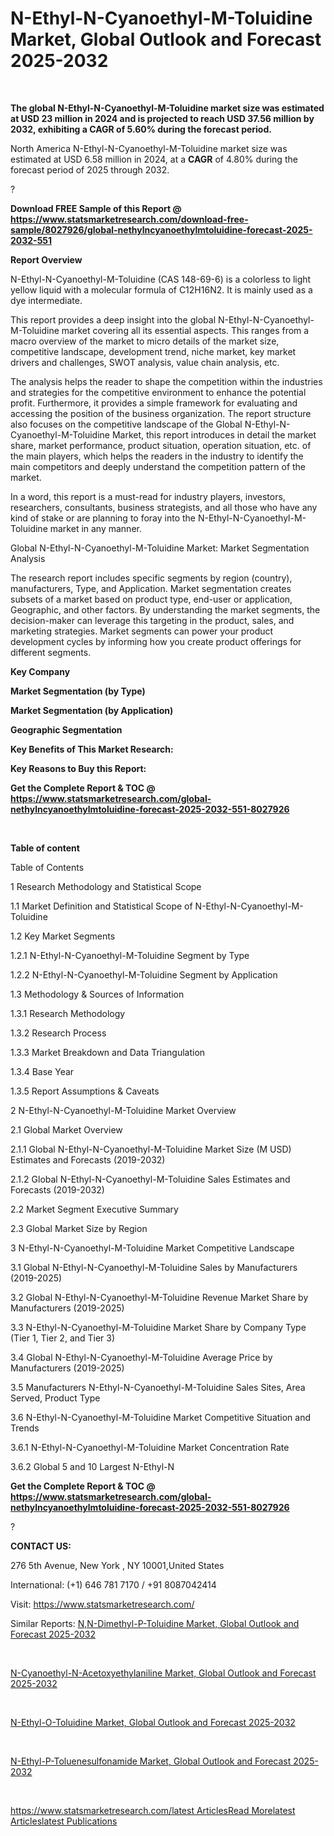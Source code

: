 <h1>N-Ethyl-N-Cyanoethyl-M-Toluidine Market, Global Outlook and Forecast 2025-2032</h1><br/><p><strong>The global N-Ethyl-N-Cyanoethyl-M-Toluidine market size was estimated at USD 23 million in 2024 and is projected to reach USD 37.56 million by 2032, exhibiting a <strong>CAGR</strong> of 5.60% during the forecast period.</strong></p>
 
 
 
 <p>North America N-Ethyl-N-Cyanoethyl-M-Toluidine market size was estimated at USD 6.58 million in 2024, at a <strong>CAGR</strong> of 4.80% during the forecast period of 2025 through 2032.</p>
 
 
 
 <p>? </p>
 
 
 
 <p><strong>Download FREE Sample of this Report @ <a href="https://www.statsmarketresearch.com/download-free-sample/8027926/global-nethylncyanoethylmtoluidine-forecast-2025-2032-551">https://www.statsmarketresearch.com/download-free-sample/8027926/global-nethylncyanoethylmtoluidine-forecast-2025-2032-551</a></strong></p>
 
 
 
 <p><strong>Report Overview</strong></p>
 
 
 
 <p>N-Ethyl-N-Cyanoethyl-M-Toluidine (CAS 148-69-6) is a colorless to light yellow liquid with a molecular formula of C12H16N2. It is mainly used as a dye intermediate.</p>
 
 
 
 <p>This report provides a deep insight into the global N-Ethyl-N-Cyanoethyl-M-Toluidine market covering all its essential aspects. This ranges from a macro overview of the market to micro details of the market size, competitive landscape, development trend, niche market, key market drivers and challenges, SWOT analysis, value chain analysis, etc.</p>
 
 
 
 <p>The analysis helps the reader to shape the competition within the industries and strategies for the competitive environment to enhance the potential profit. Furthermore, it provides a simple framework for evaluating and accessing the position of the business organization. The report structure also focuses on the competitive landscape of the Global N-Ethyl-N-Cyanoethyl-M-Toluidine Market, this report introduces in detail the market share, market performance, product situation, operation situation, etc. of the main players, which helps the readers in the industry to identify the main competitors and deeply understand the competition pattern of the market.</p>
 
 
 
 <p>In a word, this report is a must-read for industry players, investors, researchers, consultants, business strategists, and all those who have any kind of stake or are planning to foray into the N-Ethyl-N-Cyanoethyl-M-Toluidine market in any manner.</p>
 
 
 
 <p>Global N-Ethyl-N-Cyanoethyl-M-Toluidine Market: Market Segmentation Analysis</p>
 
 
 
 <p>The research report includes specific segments by region (country), manufacturers, Type, and Application. Market segmentation creates subsets of a market based on product type, end-user or application, Geographic, and other factors. By understanding the market segments, the decision-maker can leverage this targeting in the product, sales, and marketing strategies. Market segments can power your product development cycles by informing how you create product offerings for different segments.</p>
 
 
 
 <p><strong>Key Company</strong></p>
 
 
 
 <p><strong>Market Segmentation (by Type)</strong></p>
 
 
 
 <p><strong>Market Segmentation (<strong>by Application</strong>)</strong></p>
 
 
 
 <p><strong>Geographic Segmentation</strong></p>
 
 
 
 <p><strong>Key Benefits of This Market Research:</strong></p>
 
 
 
 <p><strong>Key <strong>Reasons to Buy</strong> this Report:</strong></p>
 
 
 
 <div><b>Get the Complete Report & TOC @ <a href="https://www.statsmarketresearch.com/global-nethylncyanoethylmtoluidine-forecast-2025-2032-551-8027926">https://www.statsmarketresearch.com/global-nethylncyanoethylmtoluidine-forecast-2025-2032-551-8027926</a></b></div>
 
 
 
 <p><br />
 
 <b>Table of content</b></p>
 
 
 
 <p>Table of Contents<br />
 
 1 Research Methodology and Statistical Scope<br />
 
 1.1 Market Definition and Statistical Scope of N-Ethyl-N-Cyanoethyl-M-Toluidine<br />
 
 1.2 Key Market Segments<br />
 
 1.2.1 N-Ethyl-N-Cyanoethyl-M-Toluidine Segment by Type<br />
 
 1.2.2 N-Ethyl-N-Cyanoethyl-M-Toluidine Segment by Application<br />
 
 1.3 Methodology & Sources of Information<br />
 
 1.3.1 Research Methodology<br />
 
 1.3.2 Research Process<br />
 
 1.3.3 Market Breakdown and Data Triangulation<br />
 
 1.3.4 Base Year<br />
 
 1.3.5 Report Assumptions & Caveats<br />
 
 2 N-Ethyl-N-Cyanoethyl-M-Toluidine Market Overview<br />
 
 2.1 Global Market Overview<br />
 
 2.1.1 Global N-Ethyl-N-Cyanoethyl-M-Toluidine Market Size (M USD) Estimates and Forecasts (2019-2032)<br />
 
 2.1.2 Global N-Ethyl-N-Cyanoethyl-M-Toluidine Sales Estimates and Forecasts (2019-2032)<br />
 
 2.2 Market Segment Executive Summary<br />
 
 2.3 Global Market Size by Region<br />
 
 3 N-Ethyl-N-Cyanoethyl-M-Toluidine Market Competitive Landscape<br />
 
 3.1 Global N-Ethyl-N-Cyanoethyl-M-Toluidine Sales by Manufacturers (2019-2025)<br />
 
 3.2 Global N-Ethyl-N-Cyanoethyl-M-Toluidine Revenue Market Share by Manufacturers (2019-2025)<br />
 
 3.3 N-Ethyl-N-Cyanoethyl-M-Toluidine Market Share by Company Type (Tier 1, Tier 2, and Tier 3)<br />
 
 3.4 Global N-Ethyl-N-Cyanoethyl-M-Toluidine Average Price by Manufacturers (2019-2025)<br />
 
 3.5 Manufacturers N-Ethyl-N-Cyanoethyl-M-Toluidine Sales Sites, Area Served, Product Type<br />
 
 3.6 N-Ethyl-N-Cyanoethyl-M-Toluidine Market Competitive Situation and Trends<br />
 
 3.6.1 N-Ethyl-N-Cyanoethyl-M-Toluidine Market Concentration Rate<br />
 
 3.6.2 Global 5 and 10 Largest N-Ethyl-N</p>
 
 
 
 <div><b>Get the Complete Report & TOC @ <a href="https://www.statsmarketresearch.com/global-nethylncyanoethylmtoluidine-forecast-2025-2032-551-8027926">https://www.statsmarketresearch.com/global-nethylncyanoethylmtoluidine-forecast-2025-2032-551-8027926</a></b></div>
 
 
 
 <p>? </p>
 
 
 
 <p><b>CONTACT US:</b><br />
 
 276 5th Avenue, New York , NY 10001,United States<br />
 
 International: (+1) 646 781 7170 / +91 8087042414<br />
 
 Visit: <a href="https://www.statsmarketresearch.com/">https://www.statsmarketresearch.com/</a><br />
 
 Similar Reports: <a href="https://www.statsmarketresearch.com/global-nethylncyanoethylmtoluidine-forecast-2025-2032-551-8027926">N,N-Dimethyl-P-Toluidine Market, Global Outlook and Forecast 2025-2032</a><br />
 
 <br />
 
 <a href="https://www.statsmarketresearch.com/global-nethylncyanoethylmtoluidine-forecast-2025-2032-551-8027926">N-Cyanoethyl-N-Acetoxyethylaniline Market, Global Outlook and Forecast 2025-2032</a><br />
 
 <br />
 
 <a href="https://www.statsmarketresearch.com/global-nethylncyanoethylmtoluidine-forecast-2025-2032-551-8027926">N-Ethyl-O-Toluidine Market, Global Outlook and Forecast 2025-2032</a><br />
 
 <br />
 
 <a href="https://www.statsmarketresearch.com/global-nethylncyanoethylmtoluidine-forecast-2025-2032-551-8027926">N-Ethyl-P-Toluenesulfonamide Market, Global Outlook and Forecast 2025-2032</a><br />
 
 <br />
 
 <a href="https://gyeongbokgung.com">https://www.statsmarketresearch.com/</a><a href="https://hallyeomaritime.com">latest Articles</a><a href="https://jingwansa.com">Read More</a><a href="https://nguoiviet.jp/">latest Articles</a><a href="https://www.intelmarketresearch.com/">latest Publications</a></p>